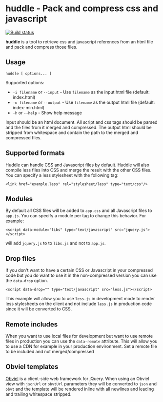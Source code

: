 # huddle - Pack and compress css and javascript #

[![Build status](https://secure.travis-ci.org/robgietema/huddle.png?branch=master)](http://travis-ci.org/robgietema/huddle/)

**huddle** is a tool to retrieve css and javascript references from an html file and pack and compress those files.

## Usage

    huddle [ options... ]

Supported options:

- `-i filename` or `--input` - Use `filename` as the input html file (default: index.html)
- `-o filename` or `--output` - Use `filename` as the output html file (default: index-min.html)
- `-h` or `--help` - Show help message

Input should be an html document. All script and css tags should be parsed
and the files from it merged and compressed. The output html should be stripped
from whitespace and contain the path to the merged and compressed files.

## Supported formats

Huddle can handle CSS and Javascript files by default. Huddle will also compile
less files into CSS and merge the result with the other CSS files. You can
specify a less stylesheet with the following tag:

    <link href="example.less" rel="stylesheet/less" type="text/css"/>

## Modules

By default all CSS files will be added to `app.css` and all Javascript files to
`app.js`. You can specify a module per tag to change this behavior. For
example:

    <script data-module="libs" type="text/javascript" src="jquery.js"></script>

will add `jquery.js` to to `libs.js` and not to `app.js`.

## Drop files

If you don't want to have a certain CSS or Javascript in your compressed code
but you do want to use it in the non-compressed version you can use the
`data-drop` option.

    <script data-drop="" type="text/javascript" src="less.js"></script>

This example will allow you to use `less.js` in development mode to render
less stylesheets on the client and not include `less.js` in production code
since it will be converted to CSS.

## Remote includes

When you want to use local files for development but want to use remote files
in production you can use the `data-remote` attribute. This will allow you to
use a CDN for example in your production environment.
Set a remote file to be included and not merged/compressed

<script data-remote="http://code.jquery.com/jquery-1.8.3.js" type="text/javascript" src="jquery.js"></script>

## Obviel templates

[Obviel](http://obviel.org) is a client-side web framework for jQuery. When
using an Obviel view with `jsonUrl` or `obvtUrl` parameters they will be
converted to `json` and `obvt` and the template will be rendered inline with
all newlines and leading and trailing whitespace stripped.
